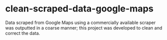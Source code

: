 # clean-scraped-data-google-maps
Data scraped from Google Maps using a commercially available scraper was outputted in a coarse manner; this project was developed to clean and correct the data.
